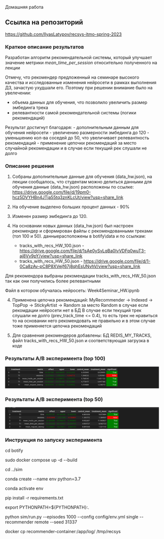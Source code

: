 Домашняя работа

## Ссылка на репозиторий

https://github.com/IlyasLatypov/recsys-itmo-spring-2023

### Краткое описание результатов

Разработан алгоритм рекомендательной системы, который улучшает значение метрики *mean_time_per_session* относительно полученного на лекции

Отмечу, что рекомендер предложенный на семинаре высокого качества и исследованные изменения нейросети в рамках выполнения ДЗ, зачастую ухудшали его. 
Поэтому при решении внимание было на увелечении:
   - объема данных для обучения, что позволило увеличить размер эмбединга трека 
   - релевантности самой рекомендательной системы (логики рекомендаций)

Результат достигнут благодаря:
    - дополнительным данным для обучения нейросети
    - увеличению размерности эмбединга до 120
    - уменьшению кол-ва соседей до 50, что увеличивает релевантность рекомендаций
    - применение цепочки рекомендаций за место случайной рекомендации и в случае если текущий рек слушали не долго

### Описание решения

1. Собраны дополнительные данные для обучения (data_hw.json), на лекции сообщалось, что студентам можно делиться данными для обучения 
данные (data_hw.json) расположены по ссылке: https://drive.google.com/file/d/19pm0-hcz5DVYHBn4JTja55tq3znKLcUt/view?usp=share_link

2. На обучение выделено больших процент данных - 90%

2. Изменен размер эмбединга до 120. 

3. На основании новых данных (data_hw.json) был настроен рекомендер и сформирован файлы с рекомендованными треками (топ 100 и 50).
данныерасположены в botify\data и по ссылкам: 
   - tracks_with_recs_HW_100.json - https://drive.google.com/file/d/1sAe0ySvLqBa0IvVDFq0wuT3-aj8Vv9pY/view?usp=share_link
   - tracks_with_recs_HW_50.json   - https://drive.google.com/file/d/1-0Ca8zAv-pC8P8XVejf67j8qhEsUNvhV/view?usp=share_link

Для рекомендора выбраны рекомендации tracks_with_recs_HW_50.json так как они получились более релевантными 

Файл в котором обучалась нейросеть: Week4Seminar_HW.ipynb

4. Применена цепочка рекомендаций: MyRecommender -> Indexed -> TopPop -> StickyArtist -> Random за место Random в случае если рекомдации нейросети нет в БД 
    В случае если текущий трек слушали не долго (prev_track_time <= 0.4), то есть трек не нравиться то на основании него рекомендовать не правильно 
    и в этом случае тоже применяется цепочка рекомендаций

5. Для сравнения рекомендеров добавлены: БД REDIS_MY_TRACKS, файл tracks_with_recs_HW_50.json и соответствующая загрузка в коде

### Результаты A/B эксперимента (top 100)
![AB_tests_top100](ab_100.png)

### Результаты A/B эксперимента (top 50)
![AB_tests_top50](ab_50.png)

### Инструкция по запуску эксперимента
cd botify

sudo docker compose up -d --build

cd ../sim

conda create --name env python=3.7

conda activate env

pip install -r requirements.txt

export PYTHONPATH=${PYTHONPATH}:.

python sim/run.py --episodes 1000 --config config/env.yml single --recommender remote --seed 31337 

docker cp recommender-container:/app/log/ /tmp/recsys

